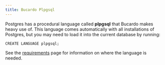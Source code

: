 ```yaml
---
title: Bucardo Plpgsql
---
```


Postgres has a procedural language called **plpgsql** that Bucardo makes heavy use of. This language comes automatically with all installations of Postgres, but you may need to load it into the current database by running:

    CREATE LANGUAGE plpgsql;

See the [requirements](/Bucardo/Requirements "wikilink") page for information on where the language is needed.

